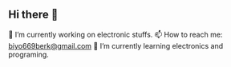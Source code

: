 ## Hi there 👋
🔭 I’m currently working on electronic stuffs.
📫 How to reach me: biyo669berk@gmail.com
🌱 I’m currently learning electronics and programing.
<!--
**Atlantic57195/Atlantic57195** is a ✨ _special_ ✨ repository because its `README.md` (this file) appears on your GitHub profile.

Here are some ideas to get you started:

- 🔭 I’m currently working on ...
- 🌱 I’m currently learning ...
- 👯 I’m looking to collaborate on ...
- 🤔 I’m looking for help with ...
- 💬 Ask me about ...
- 📫 How to reach me: ...
- 😄 Pronouns: ...
- ⚡ Fun fact: ...
-->
